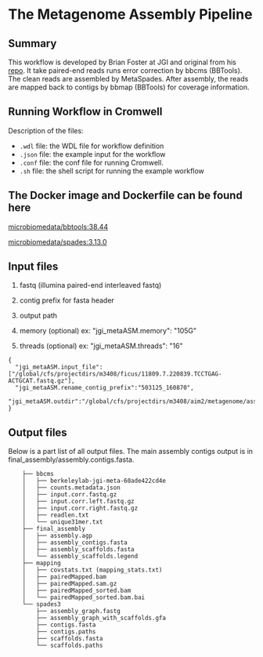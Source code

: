 # The Metagenome Assembly Pipeline

## Summary
This workflow is developed by Brian Foster at JGI and original from his [repo](https://gitlab.com/bfoster1/wf_templates/tree/master/templates). It take paired-end reads runs error correction by bbcms (BBTools). The clean reads are assembled by MetaSpades. After assembly, the reads are mapped back to contigs by bbmap (BBTools) for coverage information.

## Running Workflow in Cromwell

Description of the files:
 - `.wdl` file: the WDL file for workflow definition
 - `.json` file: the example input for the workflow
 - `.conf` file: the conf file for running Cromwell.
 - `.sh` file: the shell script for running the example workflow

## The Docker image and Dockerfile can be found here

[microbiomedata/bbtools:38.44](https://hub.docker.com/r/microbiomedata/bbtools)

[microbiomedata/spades:3.13.0](https://hub.docker.com/r/microbiomedata/spades)


## Input files

1. fastq (illumina paired-end interleaved fastq)
    
2. contig prefix for fasta header
    
3. output path

4. memory (optional) ex: "jgi_metaASM.memory": "105G"

5. threads (optional) ex: "jgi_metaASM.threads": "16"

```
{
  "jgi_metaASM.input_file":["/global/cfs/projectdirs/m3408/ficus/11809.7.220839.TCCTGAG-ACTGCAT.fastq.gz"],
  "jgi_metaASM.rename_contig_prefix":"503125_160870",
  "jgi_metaASM.outdir":"/global/cfs/projectdirs/m3408/aim2/metagenome/assembly/ficus/503125_160870"
}
```

## Output files

Below is a part list of all output files. The main assembly contigs output is in final_assembly/assembly.contigs.fasta.

```
	├── bbcms
	│   ├── berkeleylab-jgi-meta-60ade422cd4e
	│   ├── counts.metadata.json
	│   ├── input.corr.fastq.gz
	│   ├── input.corr.left.fastq.gz
	│   ├── input.corr.right.fastq.gz
	│   ├── readlen.txt
	│   └── unique31mer.txt
	├── final_assembly
	│   ├── assembly.agp
	│   ├── assembly_contigs.fasta
	│   ├── assembly_scaffolds.fasta
	│   └── assembly_scaffolds.legend
	├── mapping
	│   ├── covstats.txt (mapping_stats.txt)
	│   ├── pairedMapped.bam
	│   ├── pairedMapped.sam.gz
	│   ├── pairedMapped_sorted.bam
	│   └── pairedMapped_sorted.bam.bai
	└── spades3
		├── assembly_graph.fastg
		├── assembly_graph_with_scaffolds.gfa
		├── contigs.fasta
		├── contigs.paths
		├── scaffolds.fasta
		└── scaffolds.paths	
```

